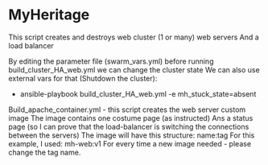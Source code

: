 # MyHeritage 

This script creates and destroys web cluster (1 or many) web servers 
And a load balancer 

By editing the parameter file (swarm_vars.yml) before running build_cluster_HA_web.yml we can change the cluster state 
We can also use external vars for that (Shutdown the cluster): 

- ansible-playbook build_cluster_HA_web.yml -e mh_stuck_state=absent


Build_apache_container.yml - this script creates the web server custom image 
The image contains one costume page (as instructed) 
Ans a status page (so I can prove that the load-balancer is switching the connections between the servers) 
The image will have this structure:  name:tag
For this example, I used: mh-web:v1
For every time a new image needed - please change the tag name.


